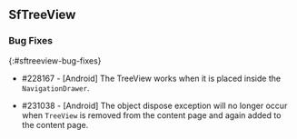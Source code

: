 ## SfTreeView

### Bug Fixes
{:#sftreeview-bug-fixes}

* \#228167 - [Android] The TreeView works when it is placed inside the `NavigationDrawer`.

* \#231038 - [Android] The object dispose exception will no longer occur when `TreeView` is removed from the content page and again added to the content page.